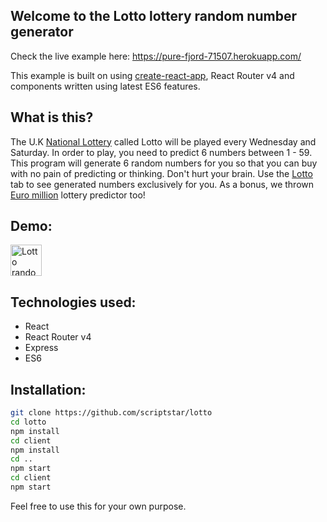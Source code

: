 ## Welcome to the Lotto lottery random number generator

Check the live example here: https://pure-fjord-71507.herokuapp.com/

This example is built on using [create-react-app](https://github.com/facebookincubator/create-react-app), React Router v4 and components written using latest ES6 features.

## What is this?

The U.K [National Lottery](https://www.national-lottery.co.uk/) called Lotto will be played every Wednesday and Saturday. In order to play, you need to predict 6 numbers between 1 - 59. This program will generate 6 random numbers for you so that you can buy with no pain of predicting or thinking. Don't hurt your brain. Use the [Lotto](https://pure-fjord-71507.herokuapp.com/uk-lotto) tab to see generated numbers exclusively for you. As a bonus, we thrown [Euro million](https://pure-fjord-71507.herokuapp.com/euro-million) lottery predictor too!

## Demo:

<img src="https://github.com/scriptstar/lotto/blob/master/demo.gif" alt="Lotto random number generator app" style="width: 50px; height: 50px;" />


## Technologies used:

*   React
*   React Router v4
*   Express
*   ES6

## Installation:

```sh
git clone https://github.com/scriptstar/lotto
cd lotto
npm install
cd client
npm install
cd ..
npm start
cd client
npm start
```

Feel free to use this for your own purpose.